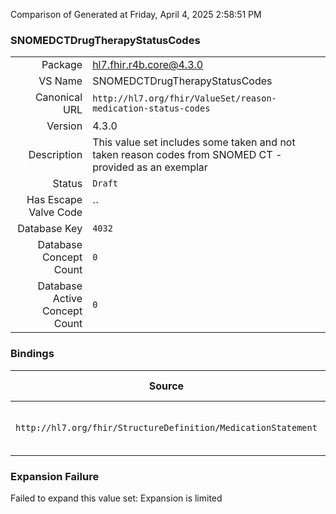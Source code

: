 Comparison of 
Generated at Friday, April 4, 2025 2:58:51 PM

### SNOMEDCTDrugTherapyStatusCodes

|      |     |
| ---: | --- |
| Package | hl7.fhir.r4b.core@4.3.0 |
| VS Name | SNOMEDCTDrugTherapyStatusCodes |
| Canonical URL | `http://hl7.org/fhir/ValueSet/reason-medication-status-codes` |
| Version | 4.3.0 |
| Description | This value set includes some taken and not taken reason codes from SNOMED CT - provided as an exemplar |
| Status | `Draft` |
| Has Escape Valve Code | `` |
| Database Key | `4032` |
| Database Concept Count | `0` |
| Database Active Concept Count | `0` |
### Bindings

| Source | Element | Binding | Strength | Element Short |
| ------ | ------- | ------- | -------- | ------------- |
| `http://hl7.org/fhir/StructureDefinition/MedicationStatement` | `MedicationStatement.statusReason` | `http://hl7.org/fhir/ValueSet/reason-medication-status-codes` | `Example` | Reason for current status |

### Expansion Failure

Failed to expand this value set: Expansion is limited
